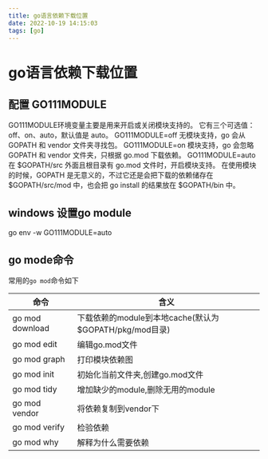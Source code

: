 ```yaml
---
title: go语言依赖下载位置
date: 2022-10-19 14:15:03
tags: [go]
---
```

# go语言依赖下载位置

## 配置 GO111MODULE

GO111MODULE环境变量主要是⽤来开启或关闭模块⽀持的。
它有三个可选值：off、on、auto，默认值是 auto。
GO111MODULE=off ⽆模块⽀持，go 会从 GOPATH 和 vendor ⽂件夹寻找包。
GO111MODULE=on 模块⽀持，go 会忽略 GOPATH 和 vendor ⽂件夹，只根据 go.mod 下载依赖。
GO111MODULE=auto 在 $GOPATH/src 外⾯且根⽬录有 go.mod ⽂件时，开启模块⽀持。
在使⽤模块的时候，GOPATH 是⽆意义的，不过它还是会把下载的依赖储存在 $GOPATH/src/mod 中，也会把 go install 的结果放在
$GOPATH/bin 中。
<!--more-->
## windows 设置go module
go env -w GO111MODULE=auto

## go mode命令
常用的`go mod`命令如下

| 命令 | 含义 |
| --- | --- |
| go mod download | 下载依赖的module到本地cache(默认为$GOPATH/pkg/mod目录) |
| go mod edit|  编辑go.mod文件|
| go mod graph| 打印模块依赖图 |
| go mod init| 初始化当前文件夹,创建go.mod文件  |
| go mod tidy | 增加缺少的module,删除无用的module |
| go mod vendor| 将依赖复制到vendor下  |
| go mod verify| 检验依赖 |
| go mod why| 解释为什么需要依赖 |


